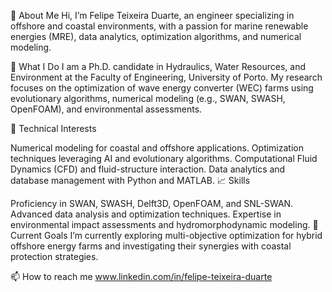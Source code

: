 👋 About Me
Hi, I’m Felipe Teixeira Duarte, an engineer specializing in offshore and coastal environments, with a passion for marine renewable energies (MRE), data analytics, optimization algorithms, and numerical modeling.

🌊 What I Do
I am a Ph.D. candidate in Hydraulics, Water Resources, and Environment at the Faculty of Engineering, University of Porto. My research focuses on the optimization of wave energy converter (WEC) farms using evolutionary algorithms, numerical modeling (e.g., SWAN, SWASH, OpenFOAM), and environmental assessments.

🤖 Technical Interests

Numerical modeling for coastal and offshore applications.
Optimization techniques leveraging AI and evolutionary algorithms.
Computational Fluid Dynamics (CFD) and fluid-structure interaction.
Data analytics and database management with Python and MATLAB.
📈 Skills

Proficiency in SWAN, SWASH, Delft3D, OpenFOAM, and SNL-SWAN.
Advanced data analysis and optimization techniques.
Expertise in environmental impact assessments and hydromorphodynamic modeling.
🚀 Current Goals
I’m currently exploring multi-objective optimization for hybrid offshore energy farms and investigating their synergies with coastal protection strategies.

📫 How to reach me www.linkedin.com/in/felipe-teixeira-duarte

<!---
FelipeTDuarte/FelipeTDuarte is a ✨ special ✨ repository because its `README.md` (this file) appears on your GitHub profile.
You can click the Preview link to take a look at your changes.
--->
